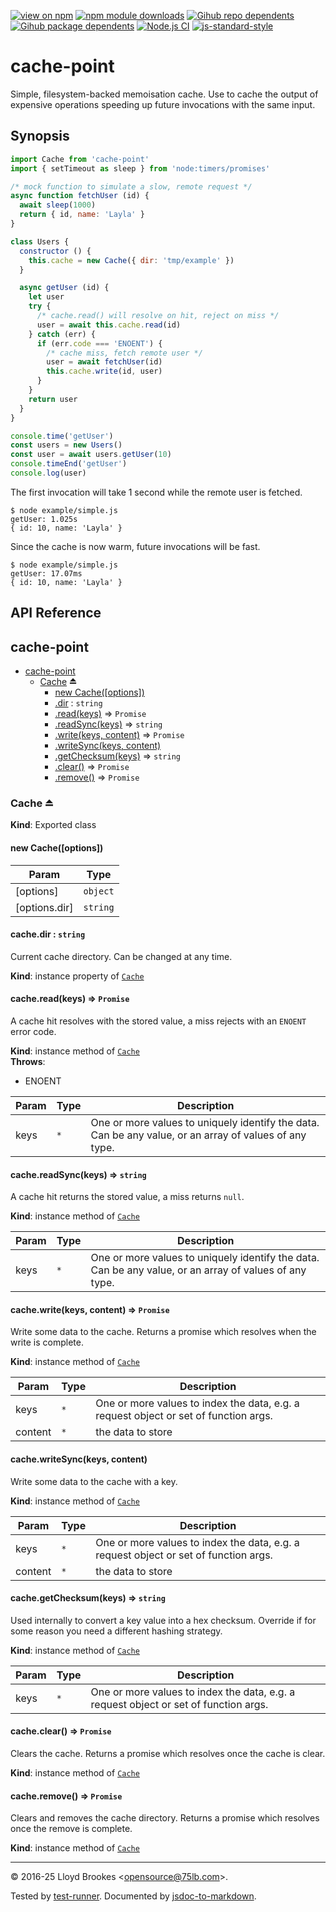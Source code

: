 [![view on npm](https://badgen.net/npm/v/cache-point)](https://www.npmjs.org/package/cache-point)
[![npm module downloads](https://badgen.net/npm/dt/cache-point)](https://www.npmjs.org/package/cache-point)
[![Gihub repo dependents](https://badgen.net/github/dependents-repo/75lb/cache-point)](https://github.com/75lb/cache-point/network/dependents?dependent_type=REPOSITORY)
[![Gihub package dependents](https://badgen.net/github/dependents-pkg/75lb/cache-point)](https://github.com/75lb/cache-point/network/dependents?dependent_type=PACKAGE)
[![Node.js CI](https://github.com/75lb/cache-point/actions/workflows/node.js.yml/badge.svg)](https://github.com/75lb/cache-point/actions/workflows/node.js.yml)
[![js-standard-style](https://img.shields.io/badge/code%20style-standard-brightgreen.svg)](https://github.com/feross/standard)

# cache-point

Simple, filesystem-backed memoisation cache. Use to cache the output of expensive operations speeding up future invocations with the same input.

## Synopsis

```js
import Cache from 'cache-point'
import { setTimeout as sleep } from 'node:timers/promises'

/* mock function to simulate a slow, remote request */
async function fetchUser (id) {
  await sleep(1000)
  return { id, name: 'Layla' }
}

class Users {
  constructor () {
    this.cache = new Cache({ dir: 'tmp/example' })
  }

  async getUser (id) {
    let user
    try {
      /* cache.read() will resolve on hit, reject on miss */
      user = await this.cache.read(id)
    } catch (err) {
      if (err.code === 'ENOENT') {
        /* cache miss, fetch remote user */
        user = await fetchUser(id)
        this.cache.write(id, user)
      }
    }
    return user
  }
}

console.time('getUser')
const users = new Users()
const user = await users.getUser(10)
console.timeEnd('getUser')
console.log(user)
```

The first invocation will take 1 second while the remote user is fetched.

```
$ node example/simple.js
getUser: 1.025s
{ id: 10, name: 'Layla' }
```

Since the cache is now warm, future invocations will be fast.

```
$ node example/simple.js
getUser: 17.07ms
{ id: 10, name: 'Layla' }
```

## API Reference

<a name="module_cache-point"></a>

## cache-point

* [cache-point](#module_cache-point)
    * [Cache](#exp_module_cache-point--Cache) ⏏
        * [new Cache([options])](#new_module_cache-point--Cache_new)
        * [.dir](#module_cache-point--Cache+dir) : <code>string</code>
        * [.read(keys)](#module_cache-point--Cache+read) ⇒ <code>Promise</code>
        * [.readSync(keys)](#module_cache-point--Cache+readSync) ⇒ <code>string</code>
        * [.write(keys, content)](#module_cache-point--Cache+write) ⇒ <code>Promise</code>
        * [.writeSync(keys, content)](#module_cache-point--Cache+writeSync)
        * [.getChecksum(keys)](#module_cache-point--Cache+getChecksum) ⇒ <code>string</code>
        * [.clear()](#module_cache-point--Cache+clear) ⇒ <code>Promise</code>
        * [.remove()](#module_cache-point--Cache+remove) ⇒ <code>Promise</code>

<a name="exp_module_cache-point--Cache"></a>

### Cache ⏏
**Kind**: Exported class  
<a name="new_module_cache-point--Cache_new"></a>

#### new Cache([options])

| Param | Type |
| --- | --- |
| [options] | <code>object</code> | 
| [options.dir] | <code>string</code> | 

<a name="module_cache-point--Cache+dir"></a>

#### cache.dir : <code>string</code>
Current cache directory. Can be changed at any time.

**Kind**: instance property of [<code>Cache</code>](#exp_module_cache-point--Cache)  
<a name="module_cache-point--Cache+read"></a>

#### cache.read(keys) ⇒ <code>Promise</code>
A cache hit resolves with the stored value, a miss rejects with an `ENOENT` error code.

**Kind**: instance method of [<code>Cache</code>](#exp_module_cache-point--Cache)  
**Throws**:

- ENOENT


| Param | Type | Description |
| --- | --- | --- |
| keys | <code>\*</code> | One or more values to uniquely identify the data. Can be any value, or an array of values of any type. |

<a name="module_cache-point--Cache+readSync"></a>

#### cache.readSync(keys) ⇒ <code>string</code>
A cache hit returns the stored value, a miss returns `null`.

**Kind**: instance method of [<code>Cache</code>](#exp_module_cache-point--Cache)  

| Param | Type | Description |
| --- | --- | --- |
| keys | <code>\*</code> | One or more values to uniquely identify the data. Can be any value, or an array of values of any type. |

<a name="module_cache-point--Cache+write"></a>

#### cache.write(keys, content) ⇒ <code>Promise</code>
Write some data to the cache. Returns a promise which resolves when the write is complete.

**Kind**: instance method of [<code>Cache</code>](#exp_module_cache-point--Cache)  

| Param | Type | Description |
| --- | --- | --- |
| keys | <code>\*</code> | One or more values to index the data, e.g. a request object or set of function args. |
| content | <code>\*</code> | the data to store |

<a name="module_cache-point--Cache+writeSync"></a>

#### cache.writeSync(keys, content)
Write some data to the cache with a key.

**Kind**: instance method of [<code>Cache</code>](#exp_module_cache-point--Cache)  

| Param | Type | Description |
| --- | --- | --- |
| keys | <code>\*</code> | One or more values to index the data, e.g. a request object or set of function args. |
| content | <code>\*</code> | the data to store |

<a name="module_cache-point--Cache+getChecksum"></a>

#### cache.getChecksum(keys) ⇒ <code>string</code>
Used internally to convert a key value into a hex checksum. Override if for some reason you need a different hashing strategy.

**Kind**: instance method of [<code>Cache</code>](#exp_module_cache-point--Cache)  

| Param | Type | Description |
| --- | --- | --- |
| keys | <code>\*</code> | One or more values to index the data, e.g. a request object or set of function args. |

<a name="module_cache-point--Cache+clear"></a>

#### cache.clear() ⇒ <code>Promise</code>
Clears the cache. Returns a promise which resolves once the cache is clear.

**Kind**: instance method of [<code>Cache</code>](#exp_module_cache-point--Cache)  
<a name="module_cache-point--Cache+remove"></a>

#### cache.remove() ⇒ <code>Promise</code>
Clears and removes the cache directory. Returns a promise which resolves once the remove is complete.

**Kind**: instance method of [<code>Cache</code>](#exp_module_cache-point--Cache)  

* * *

&copy; 2016-25 Lloyd Brookes \<opensource@75lb.com\>.

Tested by [test-runner](https://github.com/test-runner-js/test-runner). Documented by [jsdoc-to-markdown](https://github.com/jsdoc2md/jsdoc-to-markdown).
